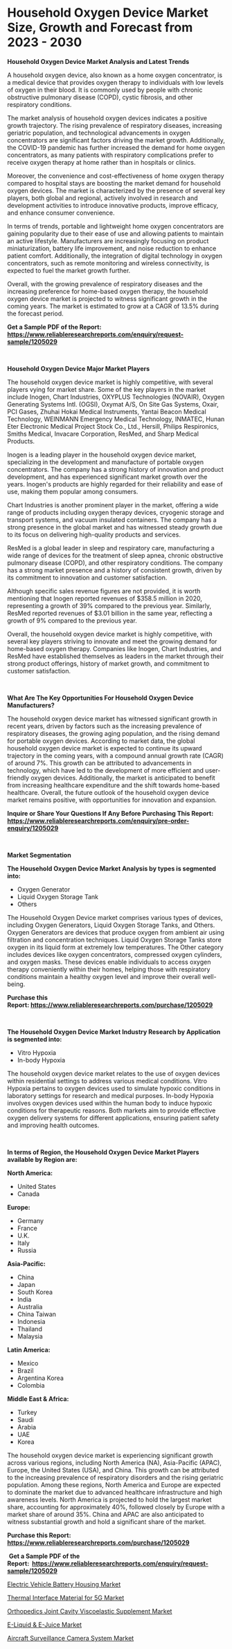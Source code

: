 <p><h1>Household Oxygen Device Market Size, Growth and Forecast from 2023 - 2030</h1></p><p><strong>Household Oxygen Device Market Analysis and Latest Trends</strong></p>
<p><p>A household oxygen device, also known as a home oxygen concentrator, is a medical device that provides oxygen therapy to individuals with low levels of oxygen in their blood. It is commonly used by people with chronic obstructive pulmonary disease (COPD), cystic fibrosis, and other respiratory conditions. </p><p>The market analysis of household oxygen devices indicates a positive growth trajectory. The rising prevalence of respiratory diseases, increasing geriatric population, and technological advancements in oxygen concentrators are significant factors driving the market growth. Additionally, the COVID-19 pandemic has further increased the demand for home oxygen concentrators, as many patients with respiratory complications prefer to receive oxygen therapy at home rather than in hospitals or clinics.</p><p>Moreover, the convenience and cost-effectiveness of home oxygen therapy compared to hospital stays are boosting the market demand for household oxygen devices. The market is characterized by the presence of several key players, both global and regional, actively involved in research and development activities to introduce innovative products, improve efficacy, and enhance consumer convenience.</p><p>In terms of trends, portable and lightweight home oxygen concentrators are gaining popularity due to their ease of use and allowing patients to maintain an active lifestyle. Manufacturers are increasingly focusing on product miniaturization, battery life improvement, and noise reduction to enhance patient comfort. Additionally, the integration of digital technology in oxygen concentrators, such as remote monitoring and wireless connectivity, is expected to fuel the market growth further.</p><p>Overall, with the growing prevalence of respiratory diseases and the increasing preference for home-based oxygen therapy, the household oxygen device market is projected to witness significant growth in the coming years. The market is estimated to grow at a CAGR of 13.5% during the forecast period.</p></p>
<p><strong>Get a Sample PDF of the Report:&nbsp; <a href="https://www.reliableresearchreports.com/enquiry/request-sample/1205029">https://www.reliableresearchreports.com/enquiry/request-sample/1205029</a></strong></p>
<p>&nbsp;</p>
<p><strong>Household Oxygen Device Major Market Players</strong></p>
<p><p>The household oxygen device market is highly competitive, with several players vying for market share. Some of the key players in the market include Inogen, Chart Industries, OXYPLUS Technologies (NOVAIR), Oxygen Generating Systems Intl. (OGSI), Oxymat A/S, On Site Gas Systems, Oxair, PCI Gases, Zhuhai Hokai Medical Instruments, Yantai Beacon Medical Technology, WEINMANN Emergency Medical Technology, INMATEC, Hunan Eter Electronic Medical Project Stock Co., Ltd., Hersill, Philips Respironics, Smiths Medical, Invacare Corporation, ResMed, and Sharp Medical Products.</p><p>Inogen is a leading player in the household oxygen device market, specializing in the development and manufacture of portable oxygen concentrators. The company has a strong history of innovation and product development, and has experienced significant market growth over the years. Inogen's products are highly regarded for their reliability and ease of use, making them popular among consumers.</p><p>Chart Industries is another prominent player in the market, offering a wide range of products including oxygen therapy devices, cryogenic storage and transport systems, and vacuum insulated containers. The company has a strong presence in the global market and has witnessed steady growth due to its focus on delivering high-quality products and services.</p><p>ResMed is a global leader in sleep and respiratory care, manufacturing a wide range of devices for the treatment of sleep apnea, chronic obstructive pulmonary disease (COPD), and other respiratory conditions. The company has a strong market presence and a history of consistent growth, driven by its commitment to innovation and customer satisfaction.</p><p>Although specific sales revenue figures are not provided, it is worth mentioning that Inogen reported revenues of $358.5 million in 2020, representing a growth of 39% compared to the previous year. Similarly, ResMed reported revenues of $3.01 billion in the same year, reflecting a growth of 9% compared to the previous year.</p><p>Overall, the household oxygen device market is highly competitive, with several key players striving to innovate and meet the growing demand for home-based oxygen therapy. Companies like Inogen, Chart Industries, and ResMed have established themselves as leaders in the market through their strong product offerings, history of market growth, and commitment to customer satisfaction.</p></p>
<p>&nbsp;</p>
<p><strong>What Are The Key Opportunities For Household Oxygen Device Manufacturers?</strong></p>
<p><p>The household oxygen device market has witnessed significant growth in recent years, driven by factors such as the increasing prevalence of respiratory diseases, the growing aging population, and the rising demand for portable oxygen devices. According to market data, the global household oxygen device market is expected to continue its upward trajectory in the coming years, with a compound annual growth rate (CAGR) of around 7%. This growth can be attributed to advancements in technology, which have led to the development of more efficient and user-friendly oxygen devices. Additionally, the market is anticipated to benefit from increasing healthcare expenditure and the shift towards home-based healthcare. Overall, the future outlook of the household oxygen device market remains positive, with opportunities for innovation and expansion.</p></p>
<p><strong>Inquire or Share Your Questions If Any Before Purchasing This Report: <a href="https://www.reliableresearchreports.com/enquiry/pre-order-enquiry/1205029">https://www.reliableresearchreports.com/enquiry/pre-order-enquiry/1205029</a></strong></p>
<p>&nbsp;</p>
<p><strong>Market Segmentation</strong></p>
<p><strong>The Household Oxygen Device Market Analysis by types is segmented into:</strong></p>
<p><ul><li>Oxygen Generator</li><li>Liquid Oxygen Storage Tank</li><li>Others</li></ul></p>
<p><p>The Household Oxygen Device market comprises various types of devices, including Oxygen Generators, Liquid Oxygen Storage Tanks, and Others. Oxygen Generators are devices that produce oxygen from ambient air using filtration and concentration techniques. Liquid Oxygen Storage Tanks store oxygen in its liquid form at extremely low temperatures. The Other category includes devices like oxygen concentrators, compressed oxygen cylinders, and oxygen masks. These devices enable individuals to access oxygen therapy conveniently within their homes, helping those with respiratory conditions maintain a healthy oxygen level and improve their overall well-being.</p></p>
<p><strong>Purchase this Report:&nbsp;<a href="https://www.reliableresearchreports.com/purchase/1205029">https://www.reliableresearchreports.com/purchase/1205029</a></strong></p>
<p>&nbsp;</p>
<p><strong>The Household Oxygen Device Market Industry Research by Application is segmented into:</strong></p>
<p><ul><li>Vitro Hypoxia</li><li>In-body Hypoxia</li></ul></p>
<p><p>The household oxygen device market relates to the use of oxygen devices within residential settings to address various medical conditions. Vitro Hypoxia pertains to oxygen devices used to simulate hypoxic conditions in laboratory settings for research and medical purposes. In-body Hypoxia involves oxygen devices used within the human body to induce hypoxic conditions for therapeutic reasons. Both markets aim to provide effective oxygen delivery systems for different applications, ensuring patient safety and improving health outcomes.</p></p>
<p>&nbsp;</p>
<p><strong>In terms of Region, the Household Oxygen Device Market Players available by Region are:</strong></p>
<p>
    <p> <strong> North America: </strong>
        <ul>
            <li>United States</li>
            <li>Canada</li>
        </ul>
        </p> 
    <p> <strong> Europe: </strong>
        <ul>
            <li>Germany</li>
            <li>France</li>
            <li>U.K.</li>
            <li>Italy</li>
            <li>Russia</li>
        </ul>
        </p> 
    <p> <strong> Asia-Pacific: </strong>
        <ul>
            <li>China</li>
            <li>Japan</li>
            <li>South Korea</li>
            <li>India</li>
            <li>Australia</li>
            <li>China Taiwan</li>
            <li>Indonesia</li>
            <li>Thailand</li>
            <li>Malaysia</li>
        </ul>
        </p> 
    <p> <strong> Latin America: </strong>
        <ul>
            <li>Mexico</li>
            <li>Brazil</li>
            <li>Argentina Korea</li>
            <li>Colombia</li>
        </ul>
        </p> 
    <p> <strong> Middle East & Africa: </strong>
        <ul>
            <li>Turkey</li>
            <li>Saudi</li>
            <li>Arabia</li>
            <li>UAE</li>
            <li>Korea</li>
        </ul>
    </p>
    </p>
<p><p>The household oxygen device market is experiencing significant growth across various regions, including North America (NA), Asia-Pacific (APAC), Europe, the United States (USA), and China. This growth can be attributed to the increasing prevalence of respiratory disorders and the rising geriatric population. Among these regions, North America and Europe are expected to dominate the market due to advanced healthcare infrastructure and high awareness levels. North America is projected to hold the largest market share, accounting for approximately 40%, followed closely by Europe with a market share of around 35%. China and APAC are also anticipated to witness substantial growth and hold a significant share of the market.</p></p>
<p><strong>Purchase this Report: <a href="https://www.reliableresearchreports.com/purchase/1205029">https://www.reliableresearchreports.com/purchase/1205029</a></strong></p>
<p>&nbsp;<strong>Get a Sample PDF of the Report:&nbsp;&nbsp;<a href="https://www.reliableresearchreports.com/enquiry/request-sample/1205029">https://www.reliableresearchreports.com/enquiry/request-sample/1205029</a></strong></p>
<p><strong></strong></p>
<p><p><a href="https://www.linkedin.com/pulse/electric-vehicle-battery-housing-market-share-amp-new-trends/">Electric Vehicle Battery Housing Market</a></p><p><a href="https://www.linkedin.com/pulse/thermal-interface-material-5g-market-share-amp-new-trends/">Thermal Interface Material for 5G Market</a></p><p><a href="https://medium.com/@adealoshi97/orthopedics-joint-cavity-viscoelastic-supplement-market-analysis-and-sze-forecasted-for-period-from-4bb9872bd055">Orthopedics Joint Cavity Viscoelastic Supplement Market</a></p><p><a href="https://medium.com/@kcekkboop72786/e-liquid-amp-e-juice-market-research-report-its-history-and-forecast-2023-to-2030-8cc6e35ce216">E-Liquid & E-Juice Market</a></p><p><a href="https://www.linkedin.com/pulse/aircraft-surveillance-camera-system-market-research-report/">Aircraft Surveillance Camera System Market</a></p></p>